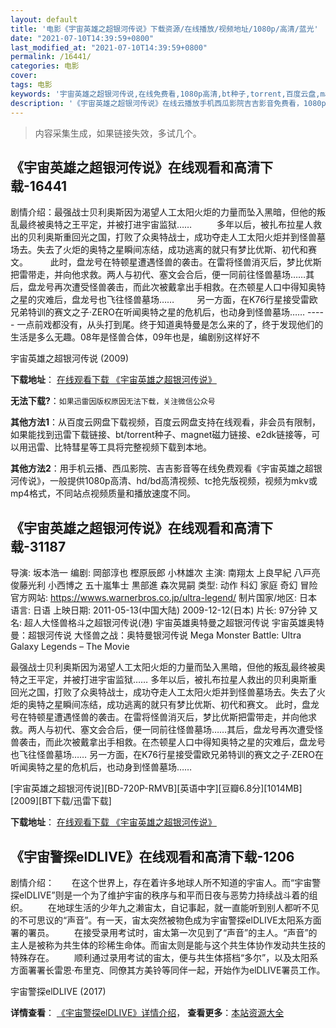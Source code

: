 ```yaml
---
layout: default
title: '电影《宇宙英雄之超银河传说》下载资源/在线播放/视频地址/1080p/高清/蓝光'
date: "2021-07-10T14:39:59+0800"
last_modified_at: "2021-07-10T14:39:59+0800"
permalink: /16441/
categories: 电影
cover:
tags: 电影
keywords: '宇宙英雄之超银河传说,在线免费看,1080p高清,bt种子,torrent,百度云盘,magnet,磁力链,迅雷下载资源'
description: '《宇宙英雄之超银河传说》在线云播放手机西瓜影院吉吉影音免费看，1080p高清bd/hd未删减完整版和tc抢先枪版，mkv/mp4格式，附带bt/torrent种子、magnet/磁力链、百度云盘、网盘资源迅雷下载链接'
---
```


>内容采集生成，如果链接失效，多试几个。


## 《宇宙英雄之超银河传说》在线观看和高清下载-16441

剧情介绍：最强战士贝利奥斯因为渴望人工太阳火炬的力量而坠入黑暗，但他的叛乱最终被奥特之王平定，并被打进宇宙监狱……   　　多年以后，被扎布拉星人救出的贝利奥斯重回光之国，打败了众奥特战士，成功夺走人工太阳火炬并到怪兽墓场去。失去了火炬的奥特之星瞬间冻结，成功逃离的就只有梦比优斯、初代和赛文。  　　此时，盘龙号在特顿星遭遇怪兽的袭击。在雷将怪兽消灭后，梦比优斯把雷带走，并向他求救。两人与初代、塞文会合后，便一同前往怪兽墓场……其后，盘龙号再次遭受怪兽袭击，而此次被戴拿出手相救。在杰顿星人口中得知奥特之星的灾难后，盘龙号也飞往怪兽墓场……  　　另一方面，在K76行星接受雷欧兄弟特训的赛文之子·ZERO在听闻奥特之星的危机后，也动身到怪兽墓场…… ----- 一点前戏都没有，从头打到尾。终于知道奥特曼是怎么来的了，终于发现他们的生活是多么无趣。08年是怪兽合体，09年也是，编剧别这样好不


宇宙英雄之超银河传说 (2009)

**下载地址**： [在线观看下载 《宇宙英雄之超银河传说》](https://www.btbtdy.me/btdy/dy4050.html) 


**无法下载?**：`如果迅雷因版权原因无法下载，关注微信公众号 `

**其他方法1**：从百度云网盘下载视频，百度云网盘支持在线观看，非会员有限制，如果能找到迅雷下载链接、bt/torrent种子、magnet磁力链接、e2dk链接等，可以用迅雷、比特彗星等工具将完整视频下载到本地。

**其他方法2**：用手机云播、西瓜影院、吉吉影音等在线免费观看《宇宙英雄之超银河传说》，一般提供1080p高清、hd/bd高清视频、tc抢先版视频，视频为mkv或mp4格式，不同站点视频质量和播放速度不同。


## 《宇宙英雄之超银河传说》在线观看和高清下载-31187

导演: 坂本浩一 编剧: 岡部淳也 樫原辰郎 小林雄次 主演: 南翔太 上良早紀 八戸亮 俊藤光利 小西博之 五十嵐隼士 黒部進 森次晃嗣 类型: 动作 科幻 家庭 奇幻 冒险 官方网站: https://wwws.warnerbros.co.jp/ultra-legend/ 制片国家/地区: 日本 语言: 日语 上映日期: 2011-05-13(中国大陆) 2009-12-12(日本) 片长: 97分钟 又名: 超人大怪兽格斗之超银河传说(港) 宇宙英雄奥特曼之超银河传说 宇宙英雄奥特曼：超银河传说 大怪兽之战：奥特曼银河传说 Mega Monster Battle: Ultra Galaxy Legends – The Movie

最强战士贝利奥斯因为渴望人工太阳火炬的力量而坠入黑暗，但他的叛乱最终被奥特之王平定，并被打进宇宙监狱…… 多年以后，被扎布拉星人救出的贝利奥斯重回光之国，打败了众奥特战士，成功夺走人工太阳火炬并到怪兽墓场去。失去了火炬的奥特之星瞬间冻结，成功逃离的就只有梦比优斯、初代和赛文。 此时，盘龙号在特顿星遭遇怪兽的袭击。在雷将怪兽消灭后，梦比优斯把雷带走，并向他求救。两人与初代、塞文会合后，便一同前往怪兽墓场……其后，盘龙号再次遭受怪兽袭击，而此次被戴拿出手相救。在杰顿星人口中得知奥特之星的灾难后，盘龙号也飞往怪兽墓场…… 另一方面，在K76行星接受雷欧兄弟特训的赛文之子·ZERO在听闻奥特之星的危机后，也动身到怪兽墓场……


[宇宙英雄之超银河传说][BD-720P-RMVB][英语中字][豆瓣6.8分][1014MB][2009][BT下载/迅雷下载]

**下载地址**： [在线观看下载 《宇宙英雄之超银河传说》](https://www.btdx8.com/torrent/mega_monster_battle_2009.html) 


## 《宇宙警探elDLIVE》在线观看和高清下载-1206

剧情介绍：　　在这个世界上，存在着许多地球人所不知道的宇宙人。而“宇宙警探elDLIVE”则是一个为了维护宇宙的秩序与和平而日夜与恶势力持续战斗着的组织。 　　在地球生活的少年九之濑宙太，自记事起，就一直能听到别人都听不见的不可思议的“声音”。有一天，宙太突然被物色成为宇宙警探elDLIVE太阳系方面署的署员。 　　在接受录用考试时，宙太第一次见到了“声音”的主人。“声音”的主人是被称为共生体的珍稀生命体。而宙太则是能与这个共生体协作发动共生技的特殊存在。 　　顺利通过录用考试的宙太，便与共生体搭档“多尔”，以及太阳系方面署署长雷恩·布里克、同僚其方美铃等同伴一起，开始作为elDLIVE署员工作。


宇宙警探elDLIVE (2017)

**详情查看**： [《宇宙警探elDLIVE》详情介绍](/movie/1206/)， **查看更多**：[本站资源大全](/movie/t/all/)

